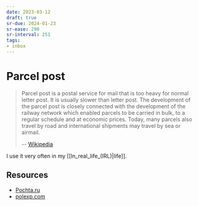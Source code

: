 ```yaml
---
date: 2023-03-12
draft: true
sr-due: 2024-01-23
sr-ease: 290
sr-interval: 251
tags:
- inbox
---
```


# Parcel post

> Parcel post is a postal service for mail that is too heavy for normal letter
> post. It is usually slower than letter post. The development of the parcel
> post is closely connected with the development of the railway network which
> enabled parcels to be carried in bulk, to a regular schedule and at economic
> prices. Today, many parcels also travel by road and international shipments
> may travel by sea or airmail.
>
> -- [Wikipedia](https://en.wikipedia.org/wiki/Parcel_post)

I use it very often in my [[In_real_life_(IRL)|life]].

## Resources

- [Pochta.ru](https://www.pochta.ru/)
- [polexp.com](https://polexp.com/)